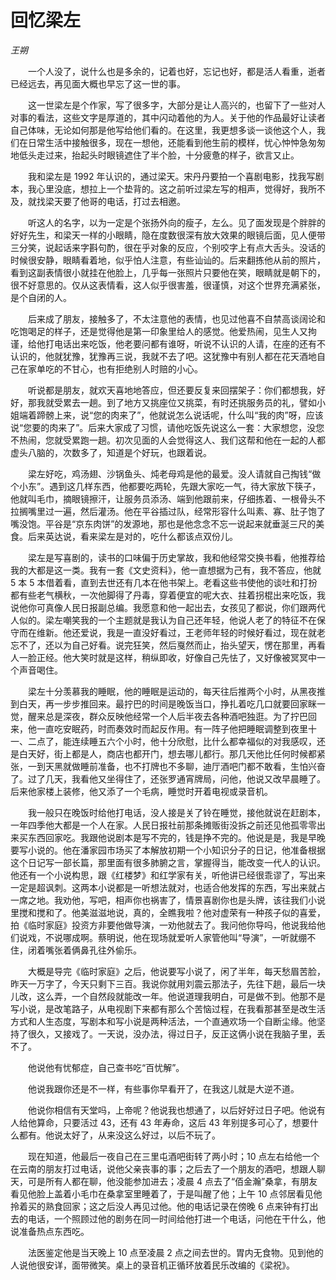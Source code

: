 # 回忆梁左

*王朔*

　　一个人没了，说什么也是多余的，记着也好，忘记也好，都是活人看重，逝者已经远去，再见面大概也早忘了这一世的事。

　　这一世梁左是个作家，写了很多字，大部分是让人高兴的，也留下了一些对人对事的看法，这些文字是厚道的，其中闪动着他的为人。关于他的作品最好让读者自己体味，无论如何那是他写给他们看的。在这里，我更想多谈一谈他这个人，我们在日常生活中接触很多，现在一想他，还能看到他生前的模样，忧心忡忡急匆匆地低头走过来，抬起头时眼镜遮住了半个脸，十分疲惫的样子，欲言又止。

　　我和梁左是 1992 年认识的，通过梁天。宋丹丹要拍一个喜剧电影，找我写剧本，我心里没底，想拉上一个垫背的。这之前听过梁左写的相声，觉得好，我所不及，就找梁天要了他哥的电话，打过去相邀。

　　听这人的名字，以为一定是个张扬外向的瘦子，左么。见了面发现是个胖胖的好好先生，和梁天一样的小眼睛，隐在度数很深有放大效果的眼镜后面，见人便带三分笑，说起话来字斟句酌，很在乎对象的反应，个别咬字上有点大舌头。没话的时候很安静，眼睛看着地，似乎怕人注意，有些讪讪的。后来翻拣他从前的照片，看到这副表情很小就挂在他脸上，几乎每一张照片只要他在笑，眼睛就是朝下的，很不好意思的。仅从这表情看，这人似乎很害羞，很谨慎，对这个世界充满紧张，是个自闭的人。

　　后来成了朋友，接触多了，不太注意他的表情，也见过他喜不自禁高谈阔论和吃饱喝足的样子，还是觉得他是第一印象里给人的感觉。他爱热闹，见生人又拘谨，给他打电话出来吃饭，他老要问都有谁呀，听说不认识的人请，在座的还有不认识的，他就犹豫，犹豫再三说，我就不去了吧。这犹豫中有别人都在花天酒地自己在家单吃的不甘心，也有拒绝别人时赔的小心。

　　听说都是朋友，就欢天喜地地答应，但还要反复来回摆架子：你们都想我，好好，那我就受累去一趟。到了地方又挑座位又挑菜，有时还挑服务员的礼，譬如小姐端着蹄髈上来，说“您的肉来了”，他就说怎么说话呢，什么叫“我的肉”呀，应该说“您要的肉来了”。后来大家成了习惯，请他吃饭先说这么一套：大家想您，没您不热闹，您就受累跑一趟。初次见面的人会觉得这人、我们这帮和他在一起的人都虚头八脑的，次数多了，知道是个好玩，也跟着说。

　　梁左好吃，鸡汤翅、沙锅鱼头、炖老母鸡是他的最爱。没人请就自己掏钱“做个小东”。遇到这几样东西，他都要吃两轮，先跟大家吃一气，待大家放下筷子，他就叫毛巾，摘眼镜擦汗，让服务员添汤、端到他跟前来，仔细拣着、一根骨头不拉搁嘴里过一遍，然后灌汤。他在平谷插过队，经常形容什么叫素、寡、肚子饱了嘴没饱。平谷是“京东肉饼”的发源地，那也是他念念不忘一说起来就垂涎三尺的美食。后来英达说，看来梁左是对的，吃什么都该点双份儿。

　　梁左是写喜剧的，读书的口味偏于历史掌故，我和他经常交换书看，他推荐给我的大都是这一类。我有一套《文史资料》，他一直想据为己有，我不答应，他就 5 本 5 本借着看，直到去世还有几本在他书架上。老看这些书使他的谈吐和打扮都有些老气横秋，一次他脚得了丹毒，穿着便宜的呢大衣、拄着拐棍出来吃饭，我说他你可真像人民日报副总编。我愿意和他一起出去，女孩见了都说，你们跟两代人似的。梁左嘲笑我的一个主题就是我认为自己还年轻，他说人老了的特征不在保守而在维新。他还爱说，我是一直没好看过，王老师年轻的时候好看过，现在就老忘不了，还以为自己好看。说完狂笑，然后戛然而止，抬头望天，愣在那里，再看人一脸正经。他大笑时就是这样，稍纵即收，好像自己先怯了，又好像被冥冥中一个声音喝住。

　　梁左十分羡慕我的睡眠，他的睡眠是运动的，每天往后推两个小时，从黑夜推到白天，再一步步推回来。最拧巴的时间是晚饭当口，挣扎着吃几口就要回家眯一觉，醒来总是深夜，群众反映他经常一个人后半夜去各种酒吧独逛。为了拧巴回来，他一直吃安眠药，时而奏效时而起反作用。有一阵子他把睡眠调整到夜里十一、二点了，能连续睡五六个小时，他十分欣慰，比什么都幸福似的对我感叹，还是白天好，街上都是人，商店也都开门，想去哪儿都行。那几天他比任何时候都紧张，一到天黑就做睡前准备，也不打牌也不多聊，迪厅酒吧门都不敢看，生怕兴奋了。过了几天，我看他又坐得住了，还张罗通宵牌局，问他，他说又改早晨睡了。后来他家楼上装修，他又添了一个毛病，睡觉时开着电视或录音机。

　　我一般只在晚饭时给他打电话，没人接是关了铃在睡觉，接他就说在赶剧本，一年四季他大都是一个人在家。人民日报社前那条摊贩街没拆之前还见他孤零零出来买东西回家吃。我跟他说剧本是写不完的，钱是挣不完的。他说是是，我是早晚要写小说的。他在潘家园市场买了本解放初期一个小知识分子的日记，他准备根据这个日记写一部长篇，那里面有很多肺腑之言，掌握得当，能改变一代人的认识。他还有一个小说构思，跟《红楼梦》和红学家有关，听他讲已经很乖谬了，写出来一定是超讽刺。这两本小说都是一听想法就对，也适合他发挥的东西，写出来就占一席之地。我劝他，写吧，相声你也祸害了，情景喜剧你也是头牌，该往我们小说里搅和搅和了。他美滋滋地说，真的，全瞧我啦？他对虚荣有一种孩子似的喜爱，拍《临时家庭》投资方非要他做导演，一劝他就去了。我问他你导吗，他说我给他们说戏，不说哪成啊。蔡明说，他在现场就爱听人家管他叫“导演”，一听就绷不住，闭着嘴张着俩鼻孔往外偷乐。

　　大概是导完《临时家庭》之后，他说要写小说了，闲了半年，每天愁眉苦脸，昨天一万字了，今天只剩下三百。我说你就用刘震云那法子，先往下趟，最后一块儿改，这么弄，一个自然段就能改一年。他说道理我明白，可是做不到。他那不是写小说，是改笔路子，从电视剧下来都有那么个苦恼过程，在我看那甚至是改生活方式和人生态度，写剧本和写小说是两种活法，一个直通欢场一个自断尘缘。他坚持了很久，又接戏了。一天说，没办法，得过日子，反正这俩小说在我脑子里，丢不了。

　　他说他有忧郁症，自己查书吃“百忧解”。

　　他说我跟你还是不一样，有些事你早看开了，在我这儿就是大逆不道。

　　他说你相信有天堂吗，上帝呢？他说我也想通了，以后好好过日子吧。他说有人给他算命，只要活过 43，还有 43 年寿命，这后 43 年别提多可心了，想要什么都有。他说太好了，从来没这么好过，以后不玩了。

　　现在知道，他最后一夜自己在三里屯酒吧街转了两小时；10 点左右给他一个在云南的朋友打过电话，说他父亲丧事的事；之后去了一个朋友的酒吧，想跟人聊天，可是所有人都在聊，他没能参加进去；凌晨 4 点去了“佰金瀚”桑拿，有朋友看见他脸上盖着小毛巾在桑拿室里睡着了，于是叫醒了他；上午 10 点邻居看见他拎着买的熟食回家；这之后没人再见过他。他的电话记录在傍晚 6 点来钟有打出去的电话，一个照顾过他的剧务在同一时间给他打进一个电话，问他在干什么，他说准备热点东西吃。

　　法医鉴定他是当天晚上 10 点至凌晨 2 点之间去世的。胃内无食物。见到他的人说他很安详，面带微笑。桌上的录音机正循环放着民乐改编的《梁祝》。
